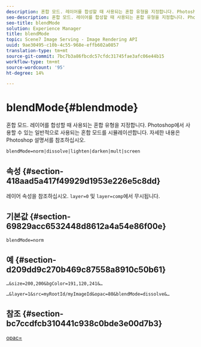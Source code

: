 ```yaml
---
description: 혼합 모드. 레이어를 합성할 때 사용되는 혼합 유형을 지정합니다. Photoshop에서 사용할 수 있는 일반적으로 사용되는 혼합 모드를 시뮬레이션합니다. 자세한 내용은 Photoshop 설명서를 참조하십시오.
seo-description: 혼합 모드. 레이어를 합성할 때 사용되는 혼합 유형을 지정합니다. Photoshop에서 사용할 수 있는 일반적으로 사용되는 혼합 모드를 시뮬레이션합니다. 자세한 내용은 Photoshop 설명서를 참조하십시오.
seo-title: blendMode
solution: Experience Manager
title: blendMode
topic: Scene7 Image Serving - Image Rendering API
uuid: 9ae30495-c10b-4c55-968e-effb602a0857
translation-type: tm+mt
source-git-commit: 7bc7b3a86fbcdc57cfdc31745fae3afc06e44b15
workflow-type: tm+mt
source-wordcount: '95'
ht-degree: 14%

---
```



# blendMode{#blendmode}

혼합 모드. 레이어를 합성할 때 사용되는 혼합 유형을 지정합니다. Photoshop에서 사용할 수 있는 일반적으로 사용되는 혼합 모드를 시뮬레이션합니다. 자세한 내용은 Photoshop 설명서를 참조하십시오.

`blendMode=norm|dissolve|lighten|darken|mult|screen`

## 속성 {#section-418aad5a417f49929d1953e226e5c8dd}

레이어 속성을 참조하십시오. `layer=0` 및 `layer=comp`에서 무시됩니다.

## 기본값 {#section-69829acc6532448d8612a4a54e86f00e}

`blendMode=norm`

## 예 {#section-d209dd9c270b469c87558a8910c50b61}

`…&size=200,200&bgColor=191,120,241&…`

`…&layer=1&src=myRootId/myImageId&opac=80&blendMode=dissolve&…`

## 참조 {#section-bc7ccdfcb310441c938c0bde3e00d7b3}

[opac=](../../../../../is-api/http-ref/image-serving-api-ref/c-http-protocol-reference/c-command-reference/r-opac.md#reference-d2269b51aca34599a08d0a46ee5c27e5)
